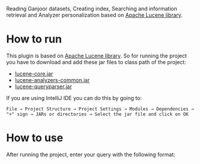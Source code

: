 Reading Ganjoor datasets, Creating index, Searching and information retrieval and Analyzer personalization based on [Apache Lucene library](http://mvnrepository.com/artifact/org.apache.lucene/lucene-core).

How to run
=========

This plugin is based on [Apache Lucene library](http://lucene.apache.org/core/). So for running the project you have to download and add these jar files to class path of the project:

  * [lucene-core.jar](http://mvnrepository.com/artifact/org.apache.lucene/lucene-core)
  * [lucene-analyzers-common.jar](http://mvnrepository.com/artifact/org.apache.lucene/lucene-analyzers-common)
  * [lucene-queryparser.jar](http://mvnrepository.com/artifact/org.apache.lucene/lucene-queryparser)

If you are using IntelliJ IDE you can do this by going to:

`File → Project Structure → Project Settings → Modules → Dependencies → "+" sign → JARs or directories → Select the jar file and click on OK`

How to use
=========

After running the project, enter your query with the following format: